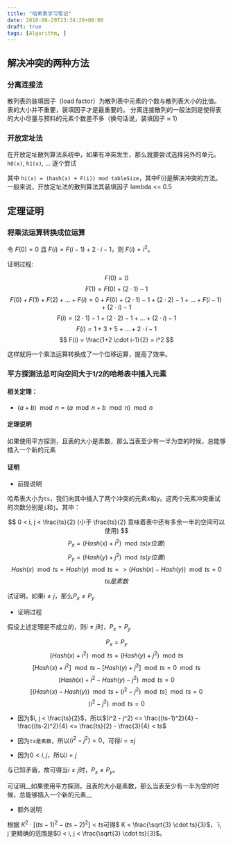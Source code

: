 ```yaml
---
title: "哈希表学习笔记"
date: 2018-08-29T23:34:29+08:00
draft: true
tags: [Algorithm, ]
---
```


<!--more-->

## 解决冲突的两种方法

### 分离连接法

散列表的装填因子（load factor）为散列表中元素的个数与散列表大小的比值。表的大小并不重要，装填因子才是最重要的。
分离连接散列的一般法则是使得表的大小尽量与预料的元素个数差不多（换句话说，装填因子 ≈ 1）

### 开放定址法

在开放定址散列算法系统中，如果有冲突发生，那么就要尝试选择另外的单元。`h0(x)`, `h1(x)`, ... 逐个尝试

其中 `hi(x) = (hash(x) + F(i)) mod tableSize`，其中F(i)是解决冲突的方法。一般来说，开放定址法的散列算法其装填因子 lambda <= 0.5

## 定理证明

### 将乘法运算转换成位运算

令 $F(0) = 0$ 且 $F(i) = F(i - 1) + 2 \cdot i - 1$，则 $F(i) = i ^ 2$。

证明过程:

$$
F(0) = 0
$$
$$
F(1) = F(0) + (2 \cdot 1) - 1
$$
$$
F(0) + F(1) + F(2) + ... + F(i) = 0 + F(0) + (2 \cdot 1) - 1 + (2 \cdot 2) - 1 + ... + F(i-1) + (2 \cdot i) - 1
$$
$$
F(i) = (2 \cdot 1) - 1 + (2 \cdot 2) - 1 + ... + (2 \cdot i) - 1
$$
$$
F(i) = 1 + 3 + 5 + ... + 2 \cdot i - 1
$$
$$
F(i) = \frac{1+2 \cdot i-1}{2} = i^2
$$

这样就将一个乘法运算转换成了一个位移运算，提高了效率。

### 平方探测法总可向空间大于1/2的哈希表中插入元素

#### 相关定理：

+ $(a+b) \mod n = (a \mod n + b \mod n) \mod n$

#### 定理说明

如果使用平方探测，且表的大小是素数，那么当表至少有一半为空的时候，总能够插入一个新的元素

#### 证明

+ 前提说明

哈希表大小为`ts`，我们向其中插入了两个冲突的元素x和y。这两个元素冲突重试的次数分别是`i`和`j`。其中：

$$
0 < i, j < \frac{ts}{2}  (小于 \frac{ts}{2} 意味着表中还有多余一半的空间可以使用)
$$
$$
P_x = (Hash(x) + i^2) \mod ts (x位置)
$$
$$
P_y = (Hash(y) + j^2) \mod ts (y位置)
$$
$$
Hash(x) \mod {ts} = Hash(y) \mod {ts} => (Hash(x) - Hash(y)) \mod ts = 0
$$
$$
ts 是素数
$$

试证明，如果$i \neq j$，那么$P_x \neq P_y$

+ 证明过程

假设上述定理是不成立的，则$i \neq j$时，$P_x = P_y$

$$
P_x = P_y
$$
$$
(Hash(x) + i^2) \mod ts = (Hash(y) + j^2) \mod ts
$$
$$
[Hash(x) + i^2] \mod ts - [Hash(y) + j^2] \mod ts = 0 \mod ts
$$
$$
(Hash(x) + i^2 - Hash(y) - j^2) \mod ts = 0
$$
$$
[(Hash(x) - Hash(y)) \mod ts + (i^2 - j^2) \mod ts] \mod ts = 0
$$
$$
(i^2 - j^2) \mod ts = 0
$$

+ 因为$i, j < \frac{ts}{2}$，所以$(i^2 - j^2) <= \frac{(ts-1)^2}{4} - \frac{(ts-2)^2}{4} <= \frac{ts}{2} - \frac{3}{4} < ts$

+ 因为`ts是素数`，所以$(i^2 - j^2) = 0$，可得$i=\pm j$
+ 因为$0 < i, j$，所以$i = j$

与已知矛盾，故可得当$i \neq j$时，$P_x \neq P_y$。

可证明__如果使用平方探测，且表的大小是素数，那么当表至少有一半为空的时候，总能够插入一个新的元素__

+ 额外说明

根据 $K^2 \cdot [(ts - 1)^2 - (ts - 2)^2] < ts$可得$ K < \frac{\sqrt{3} \cdot ts}{3}$，`i, j`更精确的范围是$0 < i, j < \frac{\sqrt{3} \cdot ts}{3}$。






